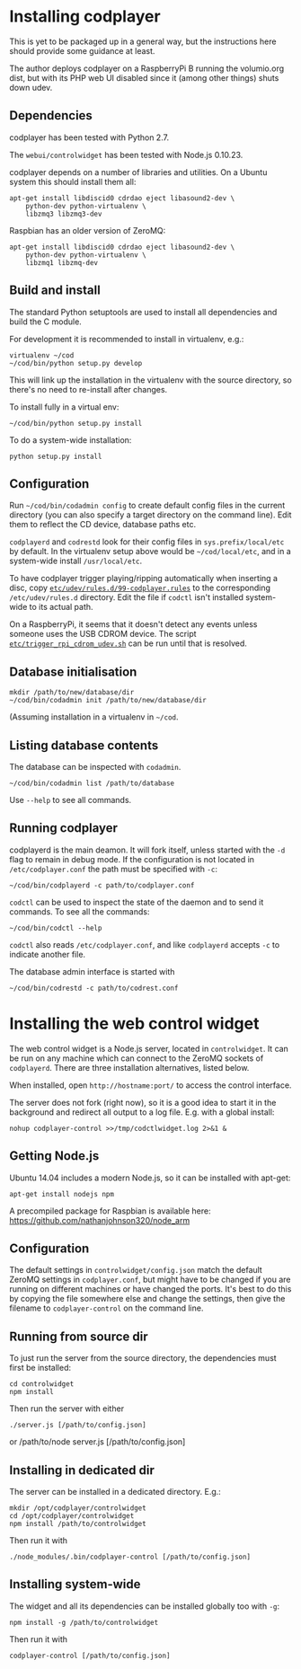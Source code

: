 Installing codplayer
====================

This is yet to be packaged up in a general way, but the instructions
here should provide some guidance at least.

The author deploys codplayer on a RaspberryPi B running the
volumio.org dist, but with its PHP web UI disabled since it (among
other things) shuts down udev.


Dependencies
------------

codplayer has been tested with Python 2.7.

The `webui/controlwidget` has been tested with Node.js 0.10.23.

codplayer depends on a number of libraries and utilities.  On a Ubuntu
system this should install them all:

    apt-get install libdiscid0 cdrdao eject libasound2-dev \
        python-dev python-virtualenv \
        libzmq3 libzmq3-dev

Raspbian has an older version of ZeroMQ:

    apt-get install libdiscid0 cdrdao eject libasound2-dev \
        python-dev python-virtualenv \
        libzmq1 libzmq-dev


Build and install
-----------------

The standard Python setuptools are used to install all dependencies
and build the C module.

For development it is recommended to install in virtualenv, e.g.:

    virtualenv ~/cod
    ~/cod/bin/python setup.py develop

This will link up the installation in the virtualenv with the source
directory, so there's no need to re-install after changes.

To install fully in a virtual env:

    ~/cod/bin/python setup.py install

To do a system-wide installation:

    python setup.py install


Configuration
-------------

Run `~/cod/bin/codadmin config` to create default config files in the
current directory (you can also specify a target directory on the
command line).  Edit them to reflect the CD device, database paths
etc.

`codplayerd` and `codrestd` look for their config files in
`sys.prefix/local/etc` by default.  In the virtualenv setup above
would be `~/cod/local/etc`, and in a system-wide install
`/usr/local/etc`.

To have codplayer trigger playing/ripping automatically when inserting
a disc, copy
[`etc/udev/rules.d/99-codplayer.rules`](https://github.com/petli/codplayer/blob/master/etc/udev/rules.d/99-codplayer.rules)
to the corresponding `/etc/udev/rules.d` directory.  Edit the file if
`codctl` isn't installed system-wide to its actual path.

On a RaspberryPi, it seems that it doesn't detect any events unless
someone uses the USB CDROM device.  The script
[`etc/trigger_rpi_cdrom_udev.sh`](https://github.com/petli/codplayer/blob/master/tools/trigger_rpi_cdrom_udev.sh)
can be run until that is resolved.


Database initialisation
-----------------------

    mkdir /path/to/new/database/dir
    ~/cod/bin/codadmin init /path/to/new/database/dir

(Assuming installation in a virtualenv in `~/cod`.


Listing database contents
-------------------------

The database can be inspected with `codadmin`.

    ~/cod/bin/codadmin list /path/to/database

Use `--help` to see all commands.


Running codplayer
-----------------

codplayerd is the main deamon.  It will fork itself, unless started
with the `-d` flag to remain in debug mode.  If the configuration is
not located in `/etc/codplayer.conf` the path must be specified with
`-c`:

    ~/cod/bin/codplayerd -c path/to/codplayer.conf

`codctl` can be used to inspect the state of the daemon and to send it
commands.  To see all the commands:

    ~/cod/bin/codctl --help

`codctl` also reads `/etc/codplayer.conf`, and like `codplayerd`
accepts `-c` to indicate another file.


The database admin interface is started with

    ~/cod/bin/codrestd -c path/to/codrest.conf


Installing the web control widget
=================================

The web control widget is a Node.js server, located in
`controlwidget`.  It can be run on any machine which can connect to
the ZeroMQ sockets of `codplayerd`.  There are three installation
alternatives, listed below.

When installed, open `http://hostname:port/` to access the control
interface.

The server does not fork (right now), so it is a good idea to start it
in the background and redirect all output to a log file.  E.g. with a
global install:

    nohup codplayer-control >>/tmp/codctlwidget.log 2>&1 &


Getting Node.js
---------------

Ubuntu 14.04 includes a modern Node.js, so it can be installed with
apt-get:

    apt-get install nodejs npm

A precompiled package for Raspbian is available here:
https://github.com/nathanjohnson320/node_arm


Configuration
-------------

The default settings in `controlwidget/config.json` match the default
ZeroMQ settings in `codplayer.conf`, but might have to be changed if
you are running on different machines or have changed the ports.  It's
best to do this by copying the file somewhere else and change the
settings, then give the filename to `codplayer-control` on the command
line.


Running from source dir
-----------------------

To just run the server from the source directory, the dependencies
must first be installed:

    cd controlwidget
    npm install

Then run the server with either

    ./server.js [/path/to/config.json]

or
    /path/to/node server.js [/path/to/config.json]


Installing in dedicated dir
---------------------------

The server can be installed in a dedicated directory.  E.g.:

    mkdir /opt/codplayer/controlwidget
    cd /opt/codplayer/controlwidget
    npm install /path/to/controlwidget

Then run it with

    ./node_modules/.bin/codplayer-control [/path/to/config.json]


Installing system-wide
----------------------

The widget and all its dependencies can be installed globally too with
`-g`:

    npm install -g /path/to/controlwidget

Then run it with

    codplayer-control [/path/to/config.json]
